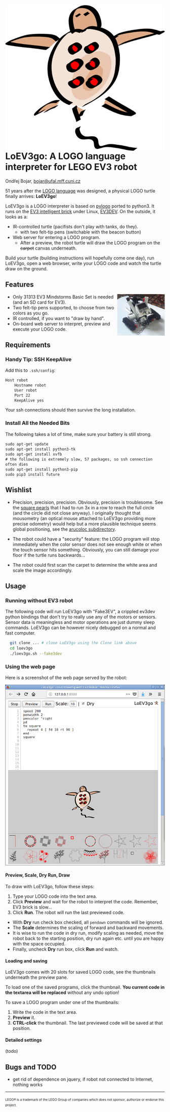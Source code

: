<img align="right" src="web/loev3go.svg"/>

# LoEV3go: A LOGO language interpreter for LEGO EV3 robot
Ondřej Bojar, bojar@ufal.mff.cuni.cz

51 years after the [LOGO language](https://en.wikipedia.org/wiki/Logo_(programming_language))
was designed, a physical LOGO turtle finally arrives: **LoEV3go**!

LoEV3go is a LOGO interpreter is based on [pylogo](http://pylogo.sourceforge.net/) ported to python3. It runs on the [EV3 intelligent brick](https://shop.lego.com/en-US/EV3-Intelligent-Brick-45500)
under Linux, [EV3DEV](http://ev3dev.org/). On the outside, it looks as a:

- IR-controlled turtle (pacifists don't play with tanks, do they).
  - with two felt-tip pens (switchable with the beacon button)
- Web server for entering a LOGO program.
  - After a preview, the robot turtle will draw the LOGO program on the <s>carpet</s> canvas underneath.

Build your turtle (building instructions will hopefully come one day), run LoEV3go, open a web browser,
write your LOGO code and watch the turtle draw on the ground.

## Features

<img width="150" align="right" src="screenshots/loev3go-in-action.jpg"/>

- Only 31313 EV3 Mindstorms Basic Set is needed (and an SD card for EV3).
- Two felt-tip pens supported, to choose from two colors as you go.
- IR controlled, if you want to "draw by hand".
- On-board web server to interpret, preview and execute your LOGO code.

## Requirements


### Handy Tip: SSH KeepAlive

Add this to ``.ssh/config``:

```
Host robot
	Hostname robot
	User robot
	Port 22
	KeepAlive yes
```

Your ssh connections should then survive the long installation.

### Install All the Needed Bits

The following takes a lot of time, make sure your battery is still strong.

```
sudo apt-get update
sudo apt-get install python3-tk
sudo apt-get install xvfb
# the following is extremely slow, 57 packages, so ssh connection often dies
sudo apt-get install python3-pip
sudo pip3 install future
```


## Wishlist

- Precision, precision, precision. Obviously, precision is troublesome. See the [square pearls](https://raw.github.com/obo/loev3go/master/screenshots/first-loev3go-run-results.jpg) that I had to run 3x in a row to reach the full circle (and the circle did not close anyway).
  I originally thought that mousometry (an optical mouse attached to LoEV3go providing more precise odometry) would help but a more plausible technique seems global positioning, see the [arucoloc subdirectory](https://github.com/obo/loev3go/tree/master/arucoloc).

- The robot could have a "security" feature: the LOGO program will stop immediately
when the color sensor does not see enough white or when the touch sensor hits
something. Obviously, you can still damage your floor if the turtle runs
backwards...

- The robot could first scan the carpet to determine the white area and scale the image accordingly.

## Usage

### Running without EV3 robot

The following code will run LoEV3go with "Fake3EV", a crippled ev3dev python bindings that don't try to really use any of the motors or sensors. Sensor data is meaningless and motor operations are just dummy sleep commands. LoEV3go can be however nicely debugged on a normal and fast computer.

```bash
  git clone ... # clone LoEV3go using the Clone link above
  cd loev3go
  ./loev3go.sh --fake3dev
```

### Using the web page

Here is a screenshot of the web page served by the robot:
<center>
<img src="screenshots/web-server.png"/>
</center>

#### Preview, Scale, Dry Run, Draw

To draw with LoEV3go, follow these steps:
1. Type your LOGO code into the text area.
2. Click **Preview** and wait for the robot to interpret the code. Remember, EV3 brick is slow...
3. Click **Run**. The robot will run the last previewed code.
  - With **Dry** run check box checked, all ```pendown``` commands will be ignored.
  - The **Scale** determines the scaling of forward and backward movements.
  - It is wise to run the code in dry run, modify scaling as needed, move the robot back to the starting position, dry run again etc. until you are happy with the space occupied.
  - Finally, uncheck **Dry** run box, click **Run** and watch.

#### Loading and saving

LoEV3go comes with 20 slots for saved LOGO code, see the thumbnails underneath the preview pane.

To load one of the saved programs, click the thumbnail. **You current code in the textarea will be replaced** without any undo option!

To save a LOGO program under one of the thumbnails:
1. Write the code in the text area.
2. **Preview** it.
3. **CTRL-click** the thumbnail. The last previewed code will be saved at that position.

#### Detailed settings

(todo)

## Bugs and TODO

- get rid of dependence on jquery, if robot not connected to Internet, nothing
  works

<hr/>
<font size="1">LEGO® is a trademark of the LEGO Group of companies which does not sponsor, authorize or endorse this project.</font> 

